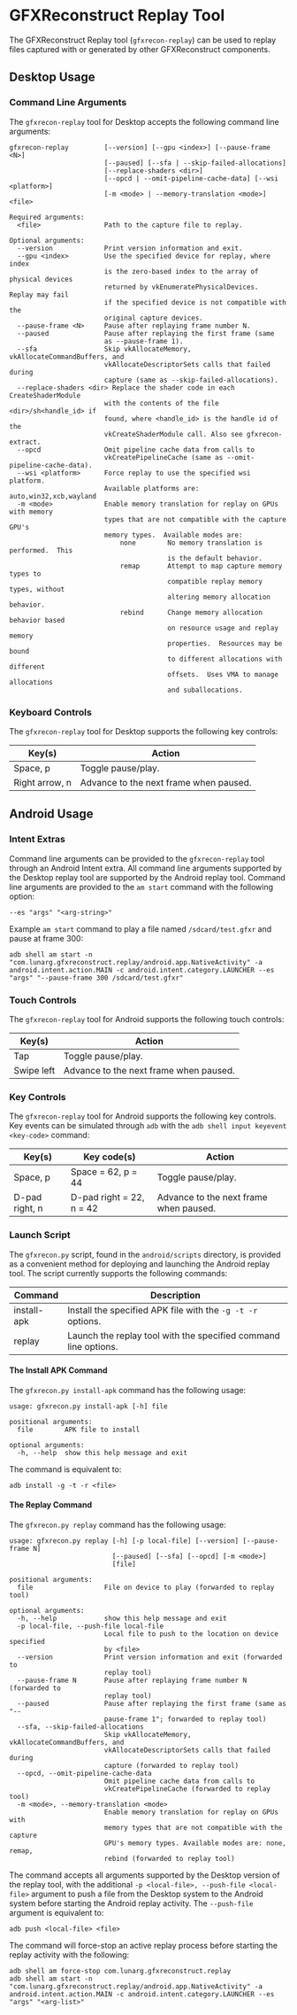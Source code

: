 # GFXReconstruct Replay Tool

The GFXReconstruct Replay tool (`gfxrecon-replay`) can be used to replay
files captured with or generated by other GFXReconstruct components.

## Desktop Usage
### Command Line Arguments
The `gfxrecon-replay` tool for Desktop accepts the following command line arguments:

```
gfxrecon-replay         [--version] [--gpu <index>] [--pause-frame <N>]
                        [--paused] [--sfa | --skip-failed-allocations]
                        [--replace-shaders <dir>]
                        [--opcd | --omit-pipeline-cache-data] [--wsi <platform>]
                        [-m <mode> | --memory-translation <mode>] <file>

Required arguments:
  <file>                Path to the capture file to replay.

Optional arguments:
  --version             Print version information and exit.
  --gpu <index>         Use the specified device for replay, where index
                        is the zero-based index to the array of physical devices
                        returned by vkEnumeratePhysicalDevices.  Replay may fail
                        if the specified device is not compatible with the
                        original capture devices.
  --pause-frame <N>     Pause after replaying frame number N.
  --paused              Pause after replaying the first frame (same
                        as --pause-frame 1).
  --sfa                 Skip vkAllocateMemory, vkAllocateCommandBuffers, and
                        vkAllocateDescriptorSets calls that failed during
                        capture (same as --skip-failed-allocations).
  --replace-shaders <dir> Replace the shader code in each CreateShaderModule
                        with the contents of the file <dir>/sh<handle_id> if
                        found, where <handle_id> is the handle id of the
                        vkCreateShaderModule call. Also see gfxrecon-extract.
  --opcd                Omit pipeline cache data from calls to
                        vkCreatePipelineCache (same as --omit-pipeline-cache-data).
  --wsi <platform>      Force replay to use the specified wsi platform.
                        Available platforms are: auto,win32,xcb,wayland
  -m <mode>             Enable memory translation for replay on GPUs with memory
                        types that are not compatible with the capture GPU's
                        memory types.  Available modes are:
                            none        No memory translation is performed.  This
                                        is the default behavior.
                            remap       Attempt to map capture memory types to
                                        compatible replay memory types, without
                                        altering memory allocation behavior.
                            rebind      Change memory allocation behavior based
                                        on resource usage and replay memory
                                        properties.  Resources may be bound
                                        to different allocations with different
                                        offsets.  Uses VMA to manage allocations
                                        and suballocations.
```
### Keyboard Controls
The `gfxrecon-replay` tool for Desktop supports the following key controls:

Key(s) | Action
-------|-------
Space, p | Toggle pause/play.
Right arrow, n | Advance to the next frame when paused.

## Android Usage
### Intent Extras
Command line arguments can be provided to the `gfxrecon-replay` tool through an
Android Intent extra. All command line arguments supported by the Desktop replay
tool are supported by the Android replay tool.  Command line arguments are provided
to the `am start` command with the following option:
```
--es "args" "<arg-string>"
```
Example `am start` command to play a file named `/sdcard/test.gfxr` and pause at frame 300:
```
adb shell am start -n "com.lunarg.gfxreconstruct.replay/android.app.NativeActivity" -a android.intent.action.MAIN -c android.intent.category.LAUNCHER --es "args" "--pause-frame 300 /sdcard/test.gfxr"
```

### Touch Controls
The `gfxrecon-replay` tool for Android supports the following touch controls:

Key(s) | Action
-------|-------
Tap | Toggle pause/play.
Swipe left | Advance to the next frame when paused.

### Key Controls
The `gfxrecon-replay` tool for Android supports the following key controls. Key
events can be simulated through `adb` with the `adb shell input keyevent <key-code>`
command:

Key(s) | Key code(s) | Action
-------|-------------|-------
Space, p | Space = 62, p = 44 |Toggle pause/play.
D-pad right, n | D-pad right = 22, n = 42 | Advance to the next frame when paused.

### Launch Script
The `gfxrecon.py` script, found in the `android/scripts` directory, is provided as
a convenient method for deploying and launching the Android replay tool. The script
currently supports the following commands:

Command | Description
--------|------------
install-apk | Install the specified APK file with the `-g -t -r` options.
replay | Launch the replay tool with the specified command line options.

#### The Install APK Command
The `gfxrecon.py install-apk` command has the following usage:
```
usage: gfxrecon.py install-apk [-h] file

positional arguments:
  file        APK file to install

optional arguments:
  -h, --help  show this help message and exit
```
The command is equivalent to:
```
adb install -g -t -r <file>
```
#### The Replay Command
The `gfxrecon.py replay` command has the following usage:
```
usage: gfxrecon.py replay [-h] [-p local-file] [--version] [--pause-frame N]
                          [--paused] [--sfa] [--opcd] [-m <mode>]
                          [file]

positional arguments:
  file                  File on device to play (forwarded to replay tool)

optional arguments:
  -h, --help            show this help message and exit
  -p local-file, --push-file local-file
                        Local file to push to the location on device specified
                        by <file>
  --version             Print version information and exit (forwarded to
                        replay tool)
  --pause-frame N       Pause after replaying frame number N (forwarded to
                        replay tool)
  --paused              Pause after replaying the first frame (same as "--
                        pause-frame 1"; forwarded to replay tool)
  --sfa, --skip-failed-allocations
                        Skip vkAllocateMemory, vkAllocateCommandBuffers, and
                        vkAllocateDescriptorSets calls that failed during
                        capture (forwarded to replay tool)
  --opcd, --omit-pipeline-cache-data
                        Omit pipeline cache data from calls to
                        vkCreatePipelineCache (forwarded to replay tool)
  -m <mode>, --memory-translation <mode>
                        Enable memory translation for replay on GPUs with
                        memory types that are not compatible with the capture
                        GPU's memory types. Available modes are: none, remap,
                        rebind (forwarded to replay tool)
```

The command accepts all arguments supported by the Desktop version of the replay
tool, with the additional `-p <local-file>, --push-file <local-file>` argument to
push a file from the Desktop system to the Android system before starting the
Android replay activity. The `--push-file` argument is equivalent to:
```
adb push <local-file> <file>
```

The command will force-stop an active replay process before starting the replay
activity with the following:
```
adb shell am force-stop com.lunarg.gfxreconstruct.replay
adb shell am start -n "com.lunarg.gfxreconstruct.replay/android.app.NativeActivity" -a android.intent.action.MAIN -c android.intent.category.LAUNCHER --es "args" "<arg-list>"
```
